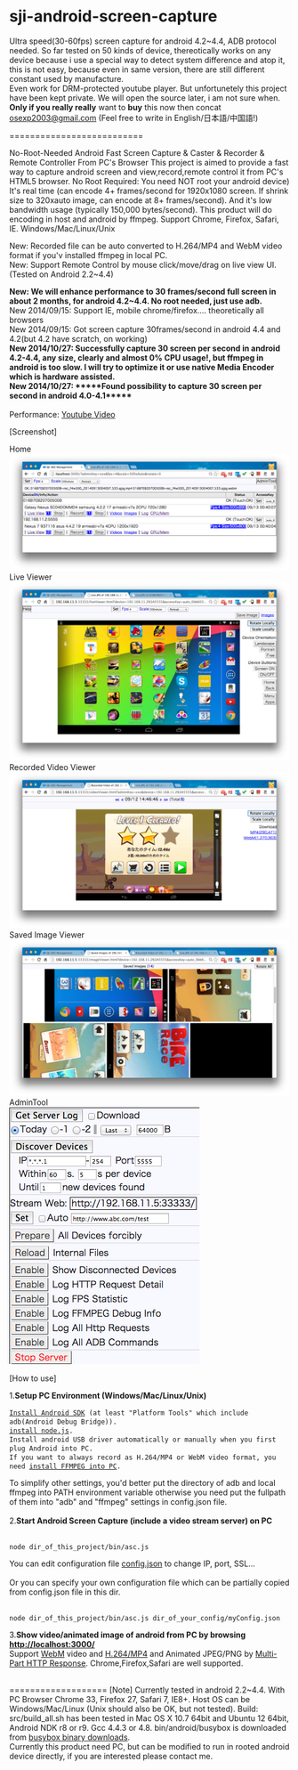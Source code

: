 sji-android-screen-capture
==========================

Ultra speed(30-60fps) screen capture for android 4.2~4.4, ADB protocol needed.  So far tested on 50 kinds of device, thereotically works on any device because i use a special way to detect system difference and atop it, this is not easy, because even in same version, there are still different constant used by manufacture. <br>Even work for DRM-protected youtube player. But unfortunetely this project have been kept private. We will open the source later, i am not sure when.  <br>
<b>Only if you really really</b> want to <b>buy</b> this now then concat osexp2003@gmail.com  (Feel free to write in  English/日本語/中国語!)<br>

==========================

No-Root-Needed Android Fast Screen Capture & Caster & Recorder & Remote Controller From PC's Browser
This project is aimed to provide a fast way to capture android screen and view,record,remote control it from PC's HTML5 browser.
No Root Required: You need NOT root your android device)
It's real time (can encode 4+ frames/second for 1920x1080 screen. If shrink size to 320xauto image, can encode at 8+ frames/second). And it's low bandwidth usage (typically 150,000 bytes/second). This product will do encoding in host and android by ffmpeg. Support Chrome, Firefox, Safari, IE. Windows/Mac/Linux/Unix

New: Recorded file can be auto converted to H.264/MP4 and WebM video format if you'v installed ffmpeg in local PC.<br>
New: Support Remote Control by mouse click/move/drag on live view UI. (Tested on Android 2.2~4.4)<br>

<b>
New: We will enhance performance to 30 frames/second full screen in about 2 months, for android 4.2~4.4.  No root needed, just use adb.</b>

<br>
New 2014/09/15: Support IE, mobile chrome/firefox.... theoretically all browsers<br>
New 2014/09/15: Got screen capture 30frames/second in android 4.4 and 4.2(but 4.2 have scratch, on working)<br>
<b>New 2014/10/27: Successfully capture 30 screen per second in android 4.2-4.4, any size, clearly and almost 0% CPU usage!, but ffmpeg in android is too slow. I will try to optimize it or use native Media Encoder which is hardware assisted.</b><br>
<b>New 2014/10/27: *****Found possibility to capture 30 screen per second in android 4.0-4.1*****</b><br>
<br>
Performance:
<a href="https://www.youtube.com/watch?v=vSFaFC_asqo&list=PLlyaJQbzuC5qUpsdetOwZtFuXEdDY4417&index=2">Youtube Video</a><br>


[Screenshot]

Home<br>
<img src="doc/home.png" /><br>
Live Viewer<br>
<img src="doc/liveViewer.png" /><br>
Recorded Video Viewer<br>
<img src="doc/videoViewer.png" /><br>
Saved Image Viewer<br>
<img src="doc/imageViewer.png" /><br>
AdminTool<br>
<img src="doc/AdminTool.png" /><br>

[How to use]

1.<b>Setup PC Environment (Windows/Mac/Linux/Unix)</b>
<pre><code><a href="http://developer.android.com/sdk/index.html">Install Android SDK</a> (at least "Platform Tools" which include adb(Android Debug Bridge)).
<a href="http://nodejs.org/download/">install node.js</a>.
Install android USB driver automatically or manually when you first plug Android into PC.
If you want to always record as H.264/MP4 or WebM video format, you need <a href="http://www.ffmpeg.org/download.html">install FFMPEG into PC</a>.
</code></pre>
To simplify other settings, you'd better put the directory of adb and local ffmpeg into PATH environment variable otherwise you need put the fullpath of them into "adb" and "ffmpeg" settings in config.json file.
<br><br>
2.<b>Start Android Screen Capture (include a video stream server) on PC</b>
<pre><code>
node dir_of_this_project/bin/asc.js
</code></pre>
You can edit configuration file <a href="bin/config.json">config.json</a> to change IP, port, SSL...
<br><br>
Or you can specify your own configuration file which can be partially copied from config.json file in this dir.
<pre><code>
node dir_of_this_project/bin/asc.js dir_of_your_config/myConfig.json
</code></pre>
3.<b>Show video/animated image of android from PC by browsing <a href="http://localhost:3000/">http://localhost:3000/</a></b>  <br>
Support <a href="http://www.webmproject.org/">WebM</a> video and <a href="http://en.wikipedia.org/wiki/H.264/MPEG-4_AVC">H.264/MP4</a> and Animated JPEG/PNG by <a href="http://en.wikipedia.org/wiki/MIME#Mixed-Replace">Multi-Part HTTP Response</a>.
Chrome,Firefox,Safari are well supported.
<br> <br>

===================
[Note]
    Currently tested in android 2.2~4.4.  With PC Browser Chrome 33, Firefox 27, Safari 7, IE8+.
    Host OS can be Windows/Mac/Linux (Unix should also be OK, but not tested).
    Build: src/build_all.sh has been tested in Mac OS X 10.7 64bit and Ubuntu 12 64bit,
    Android NDK r8 or r9. Gcc 4.4.3 or 4.8.
    bin/android/busybox is downloaded from <a href="http://www.busybox.net/downloads/binaries/latest/busybox-armv5l">busybox binary downloads</a>.
    <br>
    Currently this product need PC, but can be modified to run in rooted android device directly, if you are interested please contact me.
